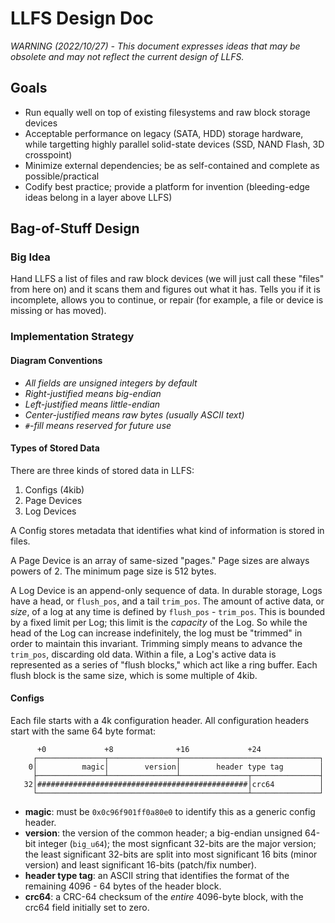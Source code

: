# LLFS Design Doc

_WARNING (2022/10/27) - This document expresses ideas that may be obsolete and may not reflect the current design of LLFS._

## Goals

- Run equally well on top of existing filesystems and raw block storage devices
- Acceptable performance on legacy (SATA, HDD) storage hardware, while targetting highly parallel solid-state devices (SSD, NAND Flash, 3D crosspoint)
- Minimize external dependencies; be as self-contained and complete as possible/practical
- Codify best practice; provide a platform for invention (bleeding-edge ideas belong in a layer above LLFS)

## Bag-of-Stuff Design

### Big Idea

Hand LLFS a list of files and raw block devices (we will just call these "files" from here on) and it scans them and figures out what it has.  Tells you if it is incomplete, allows you to continue, or repair (for example, a file or device is missing or has moved).

### Implementation Strategy

#### Diagram Conventions
- _All fields are unsigned integers by default_
- _Right-justified means big-endian_
- _Left-justified means little-endian_
- _Center-justified means raw bytes (usually ASCII text)_
- _`#`-fill means reserved for future use_

#### Types of Stored Data

There are three kinds of stored data in LLFS:

1. Configs (4kib)
2. Page Devices
3. Log Devices

A Config stores metadata that identifies what kind of information is stored in files.

A Page Device is an array of same-sized "pages."  Page sizes are always powers of 2.  The minimum page size is 512 bytes.  

A Log Device is an append-only sequence of data.  In durable storage, Logs have a head, or `flush_pos`, and a tail `trim_pos`.  The amount of active data, or _size_, of a log at any time is defined by `flush_pos` - `trim_pos`.  This is bounded by a fixed limit per Log; this limit is the _capacity_ of the Log.  So while the head of the Log can increase indefinitely, the log must be "trimmed" in order to maintain this invariant.  Trimming simply means to advance the `trim_pos`, discarding old data.  Within a file, a Log's active data is represented as a series of "flush blocks," which act like a ring buffer.  Each flush block is the same size, which is some multiple of 4kib.  

#### Configs

Each file starts with a 4k configuration header.  All configuration headers start with the same 64 byte format:

```
      +0             +8              +16             +24              
     ┌───────────────┬───────────────┬───────────────────────────────┐
    0│          magic│        version│        header type tag        │
     ├───────────────┴───────────────┴───────────────┬───────────────┤
   32│###############################################│crc64          │
     └───────────────────────────────────────────────┴───────────────┘
```

- **magic**: must be `0x0c96f901ff0a80e0` to identify this as a generic config header.
- **version**: the version of the common header; a big-endian unsigned 64-bit integer (`big_u64`); the most signficant 32-bits are the major version; the least significant 32-bits are split into most significant 16 bits (minor version) and least significant 16-bits (patch/fix number).  
- **header type tag**: an ASCII string that identifies the format of the remaining 4096 - 64 bytes of the header block.
- **crc64**: a CRC-64 checksum of the *entire* 4096-byte block, with the crc64 field initially set to zero.


